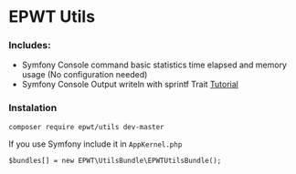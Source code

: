 # EPWT Utils

### Includes:

  * Symfony Console command basic statistics time elapsed and memory usage (No configuration needed)
  * Symfony Console Output writeln with sprintf Trait [Tutorial](Resources/docs/output_formatted_trait.md)
  
### Instalation

    composer require epwt/utils dev-master
    
If you use Symfony include it in `AppKernel.php`

	$bundles[] = new EPWT\UtilsBundle\EPWTUtilsBundle();
	